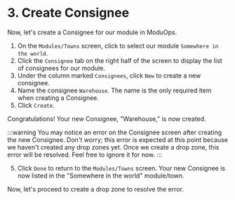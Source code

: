 # 3. Create Consignee

Now, let's create a Consignee for our module in ModuOps.

1. On the `Modules/Towns` screen, click to select our module `Somewhere in the world`.
2. Click the `Consignee` tab on the right half of the screen to display the list of consignees for our module.
3. Under the column marked `Consignees`, click `New` to create a new consignee.
4. Name the consignee `Warehouse`. The name is the only required item when creating a Consignee.
5. Click `Create`.

Congratulations! Your new Consignee, "Warehouse," is now created.

:::warning
You may notice an error on the Consignee screen after creating the new Consignee. Don't worry; this error is expected at this point because we haven't created any drop zones yet. Once we create a drop zone, this error will be resolved. Feel free to ignore it for now.
:::

5. Click `Done` to return to the `Modules/Towns` screen. Your new Consignee is now listed in the "Somewhere in the world" module/town.

Now, let's proceed to create a drop zone to resolve the error.
